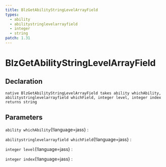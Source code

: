 ```yaml
---
title: BlzGetAbilityStringLevelArrayField
types:
  - ability
  - abilitystringlevelarrayfield
  - integer
  - string
patch: 1.31
---
```


# BlzGetAbilityStringLevelArrayField

## Declaration

```jass
native BlzGetAbilityStringLevelArrayField takes ability whichAbility, abilitystringlevelarrayfield whichField, integer level, integer index returns string
```

## Parameters
`ability whichAbility`{!language=jass}
: 

`abilitystringlevelarrayfield whichField`{!language=jass}
: 

`integer level`{!language=jass}
: 

`integer index`{!language=jass}
: 
